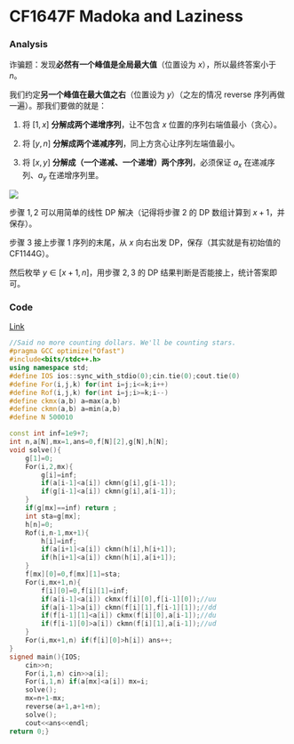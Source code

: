# CF1647F Madoka and Laziness

### Analysis

诈骗题：发现**必然有一个峰值是全局最大值**（位置设为 $x$），所以最终答案小于 $n$。

我们约定**另一个峰值在最大值之右**（位置设为 $y$）（之左的情况 reverse 序列再做一遍）。那我们要做的就是：

1. 将 $[1,x]$ **分解成两个递增序列**，让不包含 $x$ 位置的序列右端值最小（贪心）。

2. 将 $[y,n]$ **分解成两个递减序列**，同上方贪心让序列左端值最小。

3. 将 $[x,y]$ **分解成（一个递减、一个递增）两个序列**，必须保证 $a_x$ 在递减序列、$a_y$ 在递增序列里。

![](https://cdn.luogu.com.cn/upload/image_hosting/58zy3td8.png)

步骤 $1,2$ 可以用简单的线性 DP 解决（记得将步骤 $2$ 的 DP 数组计算到 $x+1$，并保存）。

步骤 $3$ 接上步骤 $1$ 序列的末尾，从 $x$ 向右出发 DP，保存（其实就是有初始值的 CF1144G）。

然后枚举 $y\in[x+1,n]$，用步骤 $2,3$ 的 DP 结果判断是否能接上，统计答案即可。

### Code

[Link](https://codeforces.com/contest/1647/submission/152448488)

```cpp
//Said no more counting dollars. We'll be counting stars.
#pragma GCC optimize("Ofast")
#include<bits/stdc++.h>
using namespace std;
#define IOS ios::sync_with_stdio(0);cin.tie(0);cout.tie(0)
#define For(i,j,k) for(int i=j;i<=k;i++)
#define Rof(i,j,k) for(int i=j;i>=k;i--)
#define ckmx(a,b) a=max(a,b)
#define ckmn(a,b) a=min(a,b)
#define N 500010

const int inf=1e9+7;
int n,a[N],mx=1,ans=0,f[N][2],g[N],h[N];
void solve(){
	g[1]=0;
	For(i,2,mx){
		g[i]=inf;
		if(a[i-1]<a[i]) ckmn(g[i],g[i-1]);
		if(g[i-1]<a[i]) ckmn(g[i],a[i-1]);
	}
	if(g[mx]==inf) return ;
	int sta=g[mx];
	h[n]=0;
	Rof(i,n-1,mx+1){
		h[i]=inf;
		if(a[i+1]<a[i]) ckmn(h[i],h[i+1]);
		if(h[i+1]<a[i]) ckmn(h[i],a[i+1]);
	}
	f[mx][0]=0,f[mx][1]=sta;
	For(i,mx+1,n){
		f[i][0]=0,f[i][1]=inf;
		if(a[i-1]<a[i]) ckmx(f[i][0],f[i-1][0]);//uu
		if(a[i-1]>a[i]) ckmn(f[i][1],f[i-1][1]);//dd
		if(f[i-1][1]<a[i]) ckmx(f[i][0],a[i-1]);//du
		if(f[i-1][0]>a[i]) ckmn(f[i][1],a[i-1]);//ud
	}
	For(i,mx+1,n) if(f[i][0]>h[i]) ans++;	
}
signed main(){IOS;
	cin>>n;
	For(i,1,n) cin>>a[i];
	For(i,1,n) if(a[mx]<a[i]) mx=i;
	solve();
	mx=n+1-mx;
	reverse(a+1,a+1+n);
	solve();
	cout<<ans<<endl;
return 0;}
```